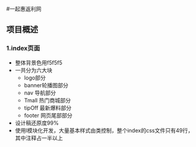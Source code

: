 #一起惠返利网

## 项目概述

### 1.index页面

- 整体背景色用f5f5f5
- 一共分为六大块
	+ logo部分
	+ banner轮播图部分
	+ nav 导航部分
	+ Tmall 热门商城部分
	+ tipOff 最新爆料部分
	+ footer 网页尾部部分
- 设计稿还原度99%
- 使用l模块化开发，大量基本样式由类控制，整个index的css文件只有49行，其中注释占一半以上